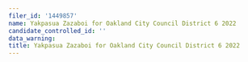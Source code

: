 ```yaml
---
filer_id: '1449857'
name: Yakpasua Zazaboi for Oakland City Council District 6 2022
candidate_controlled_id: ''
data_warning: 
title: Yakpasua Zazaboi for Oakland City Council District 6 2022
---
```

